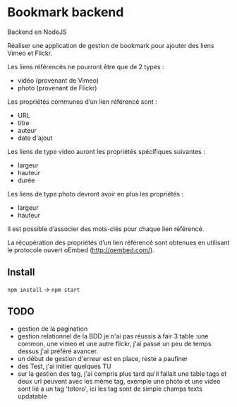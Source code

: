 # Bookmark backend

Backend en NodeJS

Réaliser une application de gestion de bookmark pour ajouter des liens Vimeo et Flickr.

Les liens référencés ne pourront être que de 2 types :
* vidéo (provenant de Vimeo)
* photo (provenant de Flickr)

Les propriétés communes d’un lien référencé sont :
* URL
* titre
* auteur
* date d'ajout

Les liens de type video auront les propriétés spécifiques suivantes :
* largeur
* hauteur
* durée

Les liens de type photo devront avoir en plus les propriétés :
* largeur
* hauteur

Il est possible d’associer des mots-clés pour chaque lien référencé.

La récupération des propriétés d’un lien référencé sont obtenues en utilisant le protocole ouvert oEmbed (http://oembed.com/).

## Install

`npm install` -> `npm start`


## TODO

- gestion de la pagination
- gestion relationnel de la BDD je n'ai pas réussis à fair 3 table :une common, une vimeo et une autre flickr, j'ai passé un peu de temps dessus j'ai préféré avancer.
- un début de gestion d'erreur est en place, reste a paufiner
- des Test, j'ai initier quelques TU
- sur la gestion des tag, j'ai compris plus tard qu'il fallait une table tags et deux url peuvent avec les même tag, exemple une photo et une video sont lié a un tag 'totoro', ici les tag sont de simple champs texts updatable




